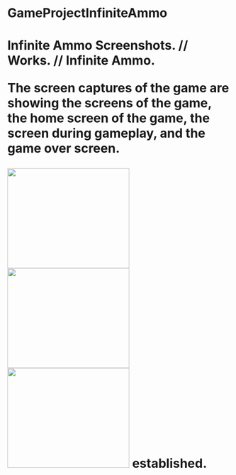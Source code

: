 # GameProjectInfiniteAmmo
<h1> Infinite Ammo <h/1>
<head> Screenshots.  //   Works.  //   Infinite Ammo. </head>
<p> The screen captures of the game are showing the screens of the game, the home screen of the game, the screen during gameplay, and the game over screen. </p>
<img src="https://github.com/apark6931/GameProject_InfiniteAmmo/blob/master/Screenshot_MainScreen.png" width = "275" height = "225">
<img src="https://github.com/apark6931/GameProject_InfiniteAmmo/blob/master/Screenshot_Active1.png" width = "275" height = "225">
<img src="https://github.com/apark6931/GameProject_InfiniteAmmo/blob/master/Screenshot%20PC_1.png" width = "275" height = "225">

<head> established.</head>
